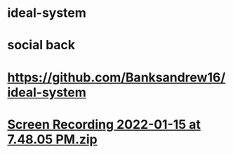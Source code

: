 # ideal-system
# social back
# https://github.com/Banksandrew16/ideal-system
# [Screen Recording 2022-01-15 at 7.48.05 PM.zip](https://github.com/Banksandrew16/ideal-system/files/7883357/Screen.Recording.2022-01-15.at.7.48.05.PM.zip)
